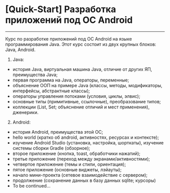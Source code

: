 # [Quick-Start] Разработка приложений под ОС Android
- - -
Курс по разработке приложений под ОС Android на языке программирования Java. Этот курс состоит из двух крупных блоков: Java, Android.

1. Java:
* история Java, виртуальная машина Java, отличие от других ЯП, преимущества Java;
* первая программа на Java, операторы, переменные;
* объяснение ООП на примере Java (классы, методы, модификаторы, интерфейсы, абстрактные классы);
* операторы управления потоками (условия, циклы, элвис);
* основные типы (примитивные, ссылочные), преобразование типов;
* коллекции (List, Set; объяснение отличий и мест применения), дженерики.

2. Android:
* история Android, преимущества этой ОС;
* hello world (кратко об android, активностях, ресурсах и контексте);
* изучение Android Studio (установка, настройка, шорткаты), изучение системы сборки Gradle (обзорное);
* второе приложение (кнопка, toast, обработчики нажатий);
* третье приложение (переход между экранами/активностями);
* четвертое приложение (темы и стили, ориентация);
* пятое приложение (основные виджеты, лэйауты);
* начало мини-проекта (сетевое взаимодействие с сервером);
* продолжение (сохранение данных в базу данных sqlite; курсоры)
* To be continued...